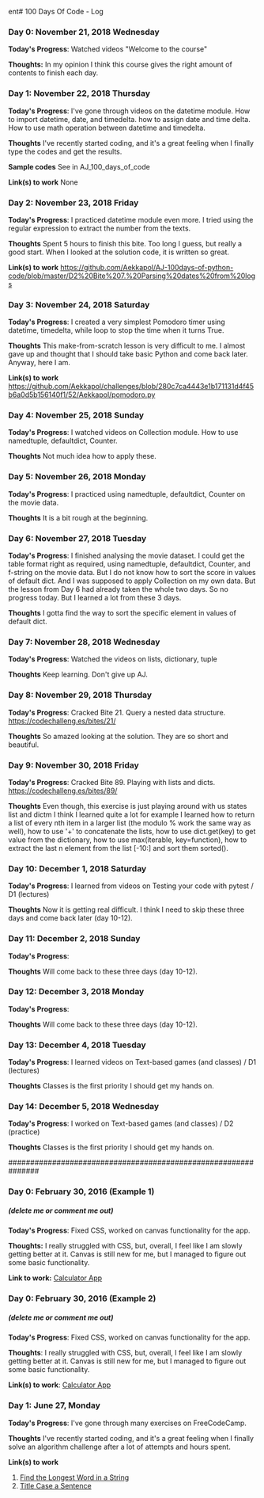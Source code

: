 ent# 100 Days Of Code - Log

### Day 0: November 21, 2018 Wednesday

**Today's Progress**: Watched videos "Welcome to the course"

**Thoughts:** In my opinion I think this course gives the right amount of contents to finish each day. 


### Day 1: November 22, 2018 Thursday

**Today's Progress**: I've gone through videos on the datetime module. How to import datetime, date, and timedelta. how to assign date and time delta. How to use math operation between datetime and timedelta.

**Thoughts** I've recently started coding, and it's a great feeling when I finally type the codes and get the results.

**Sample codes**
See in AJ_100_days_of_code

**Link(s) to work**
None


### Day 2: November 23, 2018 Friday

**Today's Progress**: I practiced datetime module even more. I tried using the regular expression to extract the number from the texts.

**Thoughts** Spent 5 hours to finish this bite. Too long I guess, but really a good start. When I looked at the solution code, it is written so great.

**Link(s) to work**
https://github.com/Aekkapol/AJ-100days-of-python-code/blob/master/D2%20Bite%207.%20Parsing%20dates%20from%20logs


### Day 3: November 24, 2018 Saturday

**Today's Progress**: I created a very simplest Pomodoro timer using datetime, timedelta, while loop to stop the time when it turns True.

**Thoughts** This make-from-scratch lesson is very difficult to me. I almost gave up and thought that I should take basic Python and come back later. Anyway, here I am.

**Link(s) to work**
https://github.com/Aekkapol/challenges/blob/280c7ca4443e1b171131d4f45b6a0d5b156140f1/52/Aekkapol/pomodoro.py

### Day 4: November 25, 2018 Sunday

**Today's Progress**: I watched videos on Collection module. How to use namedtuple, defaultdict, Counter.

**Thoughts** Not much idea how to apply these.

### Day 5: November 26, 2018 Monday

**Today's Progress**: I practiced using namedtuple, defaultdict, Counter on the movie data.

**Thoughts** It is a bit rough at the beginning.


### Day 6: November 27, 2018 Tuesday

**Today's Progress**: I finished analysing the movie dataset. I could get the table format right as required, using namedtuple, defaultdict, Counter, and f-string on the movie data. But I do not know how to sort the score in values of default dict.  And I was supposed to apply Collection on my own data. But the lesson from Day 6 had already taken the whole two days. So no progress today. But I learned a lot from these 3 days.

**Thoughts** I gotta find the way to sort the specific element in values of default dict.


### Day 7: November 28, 2018 Wednesday

**Today's Progress**: Watched the videos on lists, dictionary, tuple

**Thoughts** Keep learning. Don't give up AJ.

### Day 8: November 29, 2018 Thursday

**Today's Progress**: Cracked Bite 21. Query a nested data structure. https://codechalleng.es/bites/21/

**Thoughts** So amazed looking at the solution. They are so short and beautiful.

### Day 9: November 30, 2018 Friday

**Today's Progress**: Cracked Bite 89. Playing with lists and dicts. https://codechalleng.es/bites/89/

**Thoughts** Even though, this exercise is just playing around with us states list and dictm I think I learned quite a lot for example I learned how to return a list of every nth item in a larger list (the modulo % work the same way as well), how to use '+' to concatenate the lists, how to use dict.get(key) to get value from the dictionary, how to use max(iterable, key=function), how to extract the last n element from the list [-10:] and sort them sorted().

### <NOT FINISHED> Day 10: December 1, 2018 Saturday

**Today's Progress**: I learned from videos on Testing your code with pytest / D1 (lectures) 

**Thoughts** Now it is getting real difficult. I think I need to skip these three days and come back later (day 10-12).

### <NOT FINISHED> Day 11: December 2, 2018 Sunday

**Today's Progress**:  

**Thoughts** Will come back to these three days (day 10-12).

### <NOT FINISHED> Day 12: December 3, 2018 Monday

**Today's Progress**:  

**Thoughts** Will come back to these three days (day 10-12).

### <NOT FINISHED> Day 13: December 4, 2018 Tuesday

**Today's Progress**:  I learned videos on Text-based games (and classes) / D1 (lectures)  

**Thoughts** Classes is the first priority I should get my hands on.

### <NOT FINISHED> Day 14: December 5, 2018 Wednesday

**Today's Progress**:  I worked on Text-based games (and classes) / D2 (practice)  

**Thoughts** Classes is the first priority I should get my hands on.




###############################################################
### Day 0: February 30, 2016 (Example 1)
##### (delete me or comment me out)

**Today's Progress**: Fixed CSS, worked on canvas functionality for the app.

**Thoughts:** I really struggled with CSS, but, overall, I feel like I am slowly getting better at it. Canvas is still new for me, but I managed to figure out some basic functionality.

**Link to work:** [Calculator App](http://www.example.com)

### Day 0: February 30, 2016 (Example 2)
##### (delete me or comment me out)

**Today's Progress**: Fixed CSS, worked on canvas functionality for the app.

**Thoughts**: I really struggled with CSS, but, overall, I feel like I am slowly getting better at it. Canvas is still new for me, but I managed to figure out some basic functionality.

**Link(s) to work**: [Calculator App](http://www.example.com)


### Day 1: June 27, Monday

**Today's Progress**: I've gone through many exercises on FreeCodeCamp.

**Thoughts** I've recently started coding, and it's a great feeling when I finally solve an algorithm challenge after a lot of attempts and hours spent.

**Link(s) to work**
1. [Find the Longest Word in a String](https://www.freecodecamp.com/challenges/find-the-longest-word-in-a-string)
2. [Title Case a Sentence](https://www.freecodecamp.com/challenges/title-case-a-sentence)
